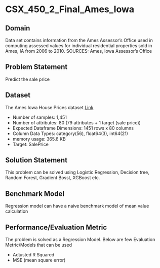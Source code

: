 # CSX_450_2_Final_Ames_Iowa

## Domain
Data set contains information from the Ames Assessor’s Office used in computing assessed values for individual residential properties sold in Ames, IA from 2006 to 2010.
SOURCES: 
Ames, Iowa Assessor’s Office 

## Problem Statement
Predict the sale price

## Dataset

The Ames Iowa House Prices dataset [Link](https://www.kaggle.com/c/house-prices-advanced-regression-techniques/data)

- Number of samples: 1,451
- Number of attributes: 80 (79 attributes + 1 target (sale price))
- Expected Dataframe Dimensions: 1451 rows x 80 columns
- Column Data Types: category(56), float64(3), int64(21)
- memory usage: 365.6 KB
- Target: SalePrice

## Solution Statement
This problem can be solved using Logistic Regression, Decision tree, Random Forest, Gradient Bosst, XGBoost etc.

## Benchmark Model
Regression model can have a naive benchmark model of mean value calculation

## Performance/Evaluation Metric
The problem is solved as a Regression Model. Below are few Evaluation Metric/Models that can be used
- Adjusted R Squared
- MSE (mean square error)
